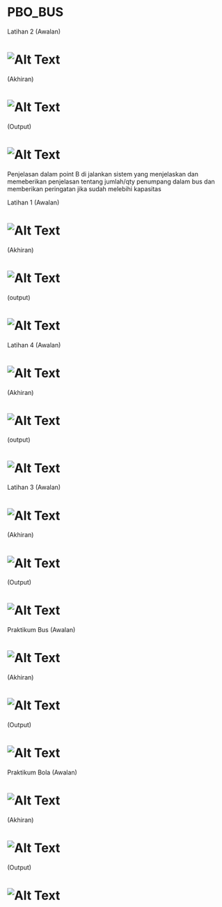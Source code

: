 # PBO_BUS

Latihan 2
(Awalan)
# ![Alt Text](https://github.com/Tio304/PBO_BUS/blob/master/awalan_pbo_2_1.PNG)
(Akhiran)
# ![Alt Text](https://github.com/Tio304/PBO_BUS/blob/master/Isi_PBO_2_1.PNG)
(Output)
# ![Alt Text]()
Penjelasan
dalam point B di jalankan sistem yang menjelaskan dan memeberikan penjelasan tentang 
jumlah/qty penumpang dalam bus dan memberikan peringatan jika sudah melebihi kapasitas

Latihan 1 
(Awalan)
# ![Alt Text](https://github.com/Tio304/PBO_BUS/blob/master/Pbo2_2.PNG)
(Akhiran)
# ![Alt Text](https://github.com/Tio304/PBO_BUS/blob/master/Isi%20Pbo_2_2.PNG)
(output)
# ![Alt Text]()


Latihan 4
(Awalan)
# ![Alt Text](https://github.com/Tio304/PBO_BUS/blob/master/Awalan%20uj%20bus%203.PNG)
(Akhiran)
# ![Alt Text](https://github.com/Tio304/PBO_BUS/blob/master/isi%20uji%20bus%203.PNG)
(output)
# ![Alt Text]()

Latihan 3
(Awalan)
# ![Alt Text](https://github.com/Tio304/PBO_BUS/blob/master/encap%20siswa.PNG)
(Akhiran)
# ![Alt Text](https://github.com/Tio304/PBO_BUS/blob/master/Isis%20encap.PNG)
(Output)
# ![Alt Text]()

Praktikum Bus
(Awalan)
# ![Alt Text](https://github.com/Tio304/PBO_BUS/blob/master/Awalan_praktikum.PNG)
(Akhiran)
# ![Alt Text](https://github.com/Tio304/PBO_BUS/blob/master/Hasil%20Awalan%20PbO%20Praktikum%201.)
(Output)
# ![Alt Text]()


Praktikum Bola 
(Awalan)
# ![Alt Text](https://github.com/Tio304/PBO_BUS/blob/master/Casing%20Bola.PNG)
(Akhiran)
# ![Alt Text](https://github.com/Tio304/PBO_BUS/blob/master/Isi_bola.PNG)
(Output)
# ![Alt Text]()

